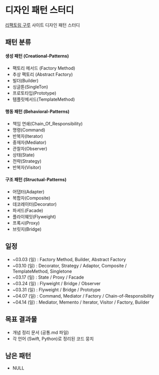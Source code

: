 # 디자인 패턴 스터디
[리팩토링 구루](https://refactoring.guru/) 사이트 디자인 패턴 스터디

## 패턴 분류
#### 생성 패턴 (Creational-Patterns)
- 팩토리 메서드 (Factory Method)
- 추상 팩토리 (Abstract Factory)
- 빌더(Builder)
- 싱글톤(SingleTon)
- 프로토타입(Prototype)
- 템플릿메서드(TemplateMethod)


#### 행동 패턴 (Behavioral-Patterns)
- 책임 연쇄(Chain_Of_Responsibility)
- 명령(Command)
- 반복자(Iterator)
- 중재자(Mediator)
- 관찰자(Observer)
- 상태(State)
- 전략(Strategy)
- 반복자(Visitor)


#### 구조 패턴 (Structual-Patterns)
- 어댑터(Adapter)
- 복합자(Composite)
- 데코레이터(Decorator)
- 파셔드(Facade)
- 플라이웨잇(Flyweight)
- 프록시(Proxy)
- 브릿지(Bridge)

## 일정
- ~03.03 (일) : Factory Method, Builder, Abstract Factory
- ~03.10 (일) : Decorator, Strategy / Adaptor, Composite / TemplateMethod, Singletone
- ~03.17 (일) : State / Proxy / Facade
- ~03.24 (일) : Flyweight / Bridge / Observer
- ~03.31 (일) : Flyweight / Bridge / Prototype
- ~04.07 (일) : Command, Mediator / Factory / Chain-of-Responsibility
- ~04.14 (일) : Mediator, Memento / Iterator, Visitor / Factory, Builder

## 목표 결과물
- 개념 정리 문서 (공통.md 파일)
- 각 언어 (Swift, Python)로 정리된 코드 뭉치

## 남은 패턴
- NULL

